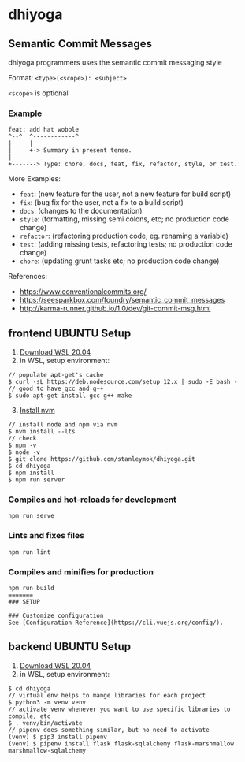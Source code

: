 # dhiyoga

## Semantic Commit Messages

dhiyoga programmers uses the semantic commit messaging style

Format: `<type>(<scope>): <subject>`

`<scope>` is optional

### Example

```
feat: add hat wobble
^--^  ^------------^
|     |
|     +-> Summary in present tense.
|
+-------> Type: chore, docs, feat, fix, refactor, style, or test.
```

More Examples:

- `feat`: (new feature for the user, not a new feature for build script)
- `fix`: (bug fix for the user, not a fix to a build script)
- `docs`: (changes to the documentation)
- `style`: (formatting, missing semi colons, etc; no production code change)
- `refactor`: (refactoring production code, eg. renaming a variable)
- `test`: (adding missing tests, refactoring tests; no production code change)
- `chore`: (updating grunt tasks etc; no production code change)

References:

- https://www.conventionalcommits.org/
- https://seesparkbox.com/foundry/semantic_commit_messages
- http://karma-runner.github.io/1.0/dev/git-commit-msg.html

## frontend UBUNTU Setup
1. [Download WSL 20.04](https://www.microsoft.com/en-us/p/ubuntu-2004-lts/9n6svws3rx71?activetab=pivot:overviewtab)
2. in WSL, setup environment:
```
// populate apt-get's cache
$ curl -sL https://deb.nodesource.com/setup_12.x | sudo -E bash -
// good to have gcc and g++
$ sudo apt-get install gcc g++ make
```
3. [Install nvm](https://itnext.io/nvm-the-easiest-way-to-switch-node-js-environments-on-your-machine-in-a-flash-17babb7d5f1b)
```
// install node and npm via nvm
$ nvm install --lts
// check 
$ npm -v 
$ node -v
$ git clone https://github.com/stanleymok/dhiyoga.git
$ cd dhiyoga
$ npm install
$ npm run server
```

### Compiles and hot-reloads for development
```
npm run serve
```

### Lints and fixes files
```
npm run lint
```

### Compiles and minifies for production
```
npm run build
=======
### SETUP

### Customize configuration
See [Configuration Reference](https://cli.vuejs.org/config/).
```

## backend UBUNTU Setup
1. [Download WSL 20.04](https://www.microsoft.com/en-us/p/ubuntu-2004-lts/9n6svws3rx71?activetab=pivot:overviewtab)
2. in WSL, setup environment:
```
$ cd dhiyoga
// virtual env helps to mange libraries for each project
$ python3 -m venv venv
// activate venv whenever you want to use specific libraries to compile, etc
$ . venv/bin/activate
// pipenv does something similar, but no need to activate
(venv) $ pip3 install pipenv
(venv) $ pipenv install flask flask-sqlalchemy flask-marshmallow marshmallow-sqlalchemy
```
